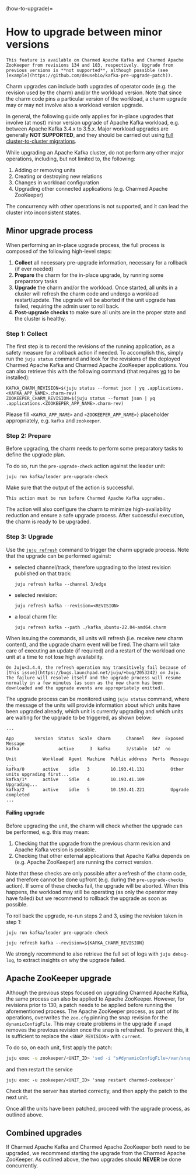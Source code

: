 (how-to-upgrade)=
# How to upgrade between minor versions

```{note}
This feature is available on Charmed Apache Kafka and Charmed Apache ZooKeeper from revisions 134 and 103, respectively. Upgrade from previous versions is **not supported**, although possible (see [example](https://github.com/deusebio/kafka-pre-upgrade-patch)).
```

Charm upgrades can include both upgrades of operator code (e.g. the revision used by the charm) and/or the workload version. Note that since the charm code pins a particular version of the workload, a charm upgrade may or may not involve also a workload version upgrade. 

In general, the following guide only applies for in-place upgrades that involve (at most) minor version upgrade of Apache Kafka workload, e.g. between Apache Kafka 3.4.x to 3.5.x. Major workload upgrades are generally **NOT SUPPORTED**, and they should be carried out using [full cluster-to-cluster migrations](/how-to/cluster-replication/migrate-a-cluster).

While upgrading an Apache Kafka cluster, do not perform any other major operations, including, but not limited to, the following:

1. Adding or removing units
2. Creating or destroying new relations
3. Changes in workload configuration
4. Upgrading other connected applications (e.g. Charmed Apache ZooKeeper)

The concurrency with other operations is not supported, and it can lead the cluster into inconsistent states.

## Minor upgrade process

When performing an in-place upgrade process, the full process is composed of the following high-level steps:

1. **Collect** all necessary pre-upgrade information, necessary for a rollback (if ever needed)
2. **Prepare** the charm for the in-place upgrade, by running some preparatory tasks 
3. **Upgrade** the charm and/or the workload. Once started, all units in a cluster will refresh the charm code and undergo a workload restart/update. The upgrade will be aborted if the unit upgrade has failed, requiring the admin user to roll back.
4. **Post-upgrade checks** to make sure all units are in the proper state and the cluster is healthy.

### Step 1: Collect

The first step is to record the revisions of the running application, as a safety measure for a rollback action if needed. To accomplish this, simply run the `juju status` command and look for the revisions of the deployed Charmed Apache Kafka and Charmed Apache ZooKeeper applications. You can also retrieve this with the following command (that requires [yq](https://snapcraft.io/install/yq/ubuntu) to be installed):

```shell
KAFKA_CHARM_REVISION=$(juju status --format json | yq .applications.<KAFKA_APP_NAME>.charm-rev)
ZOOKEEPER_CHARM_REVISION=$(juju status --format json | yq .applications.<ZOOKEEPER_APP_NAME>.charm-rev)
```

Please fill `<KAFKA_APP_NAME>` and `<ZOOKEEPER_APP_NAME>}` placeholder appropriately, e.g. `kafka` and `zookeeper`.

### Step 2: Prepare

Before upgrading, the charm needs to perform some preparatory tasks to define the upgrade plan.  

To do so, run the `pre-upgrade-check` action against the leader unit:

```shell
juju run kafka/leader pre-upgrade-check 
```

Make sure that the output of the action is successful.

```{note}
This action must be run before Charmed Apache Kafka upgrades.
```

The action will also configure the charm to minimize high-availability reduction and ensure a safe upgrade process. After successful execution, the charm is ready to be upgraded.

### Step 3: Upgrade

Use the [`juju refresh`](https://juju.is/docs/juju/juju-refresh) command to trigger the charm upgrade process.
Note that the upgrade can be performed against:

* selected channel/track, therefore upgrading to the latest revision published on that track:

  ```shell
  juju refresh kafka --channel 3/edge
  ```
* selected revision:

  ```shell
  juju refresh kafka --revision=<REVISION>
  ```
* a local charm file:

  ```shell
  juju refresh kafka --path ./kafka_ubuntu-22.04-amd64.charm
  ```

When issuing the commands, all units will refresh (i.e. receive new charm content), and the upgrade charm event will be fired. The charm will take care of executing an update (if required) and a restart of the workload one unit at a time to not lose high availability. 

```{note}
On Juju<3.4.4, the refresh operation may transitively fail because of [this issue](https://bugs.launchpad.net/juju/+bug/2053242) on Juju. The failure will resolve itself and the upgrade process will resume normally in a few minutes (as soon as the new charm has been downloaded and the upgrade events are appropriately emitted). 
```

The upgrade process can be monitored using `juju status` command, where the message of the units will provide information about which units have been upgraded already, which unit is currently upgrading and which units are waiting for the upgrade to be triggered, as shown below: 

```shell
...

App        Version  Status  Scale  Charm      Channel   Rev  Exposed  Message
kafka               active      3  kafka      3/stable  147  no

Unit          Workload  Agent  Machine  Public address  Ports  Message
...
kafka/0       active    idle   3        10.193.41.131          Other units upgrading first...
kafka/1*      active    idle   4        10.193.41.109          Upgrading...
kafka/2       active    idle   5        10.193.41.221          Upgrade completed
...

```

#### Failing upgrade

Before upgrading the unit, the charm will check whether the upgrade can be performed, e.g. this may mean:

1. Checking that the upgrade from the previous charm revision and Apache Kafka version is possible.
2. Checking that other external applications that Apache Kafka depends on (e.g. Apache ZooKeeper) are running the correct version.

Note that these checks are only possible after a refresh of the charm code, and therefore cannot be done upfront (e.g. during the `pre-upgrade-checks` action).
If some of these checks fail, the upgrade will be aborted. When this happens, the workload may still be operating (as only the operator may have failed) but we recommend to rollback the upgrade as soon as possible. 

To roll back the upgrade, re-run steps 2 and 3, using the revision taken in step 1:

```shell
juju run kafka/leader pre-upgrade-check

juju refresh kafka --revision=${KAFKA_CHARM_REVISION}
```

We strongly recommend to also retrieve the full set of logs with `juju debug-log`, to extract insights on why the upgrade failed. 

## Apache ZooKeeper upgrade

Although the previous steps focused on upgrading Charmed Apache Kafka, the same process can also be applied to Apache ZooKeeper. However, for revisions prior to 130, a patch needs to be applied before running the aforementioned process. The Apache ZooKeeper process, as part of its operations, overwrites the `zoo.cfg` pinning the snap revision for the `dynamicConfigFile`. This may create problems in the upgrade if `snapd` removes the previous revision once the snap is refreshed. To prevent this, it is sufficient to replace the `<SNAP_REVISION>` with `current`. 

To do so, on each unit, first apply the patch:

```bash
juju exec -u zookeeper/<UNIT_ID> 'sed -i "s#dynamicConfigFile=/var/snap/charmed-zookeeper/[0-9]*#dynamicConfigFile=/var/snap/charmed-zookeeper/current#g" /var/snap/charmed-zookeeper/current/etc/zookeeper/zoo.cfg'
```

and then restart the service

```
juju exec -u zookeeper/<UNIT_ID> 'snap restart charmed-zookeeper`
```

Check that the server has started correctly, and then apply the patch to the next unit. 

Once all the units have been patched, proceed with the upgrade process, as outlined above. 

## Combined upgrades

If Charmed Apache Kafka and Charmed Apache ZooKeeper both need to be upgraded, we recommend starting the upgrade from the Charmed Apache ZooKeeper. As outlined above, the two upgrades should **NEVER** be done concurrently.

